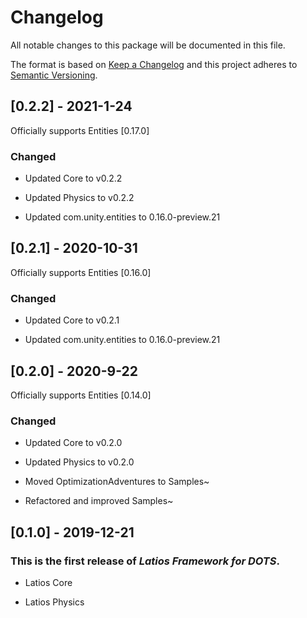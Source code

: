 # Changelog

All notable changes to this package will be documented in this file.

The format is based on [Keep a Changelog](http://keepachangelog.com/en/1.0.0/)
and this project adheres to [Semantic
Versioning](http://semver.org/spec/v2.0.0.html).

## [0.2.2] - 2021-1-24

Officially supports Entities [0.17.0]

### Changed

-   Updated Core to v0.2.2

-   Updated Physics to v0.2.2

-   Updated com.unity.entities to 0.16.0-preview.21

## [0.2.1] - 2020-10-31

Officially supports Entities [0.16.0]

### Changed

-   Updated Core to v0.2.1

-   Updated com.unity.entities to 0.16.0-preview.21

## [0.2.0] - 2020-9-22

Officially supports Entities [0.14.0]

### Changed

-   Updated Core to v0.2.0

-   Updated Physics to v0.2.0

-   Moved OptimizationAdventures to Samples\~

-   Refactored and improved Samples\~

## [0.1.0] - 2019-12-21

### This is the first release of *Latios Framework for DOTS*.

-   Latios Core

-   Latios Physics
